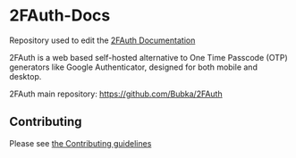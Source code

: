 # 2FAuth-Docs

Repository used to edit the [2FAuth Documentation](https://docs.2fauth.app)

2FAuth is a web based self-hosted alternative to One Time Passcode (OTP) generators like Google Authenticator, designed for both mobile and desktop.

2FAuth main repository: <https://github.com/Bubka/2FAuth>

## Contributing

Please see [the Contributing guidelines](https://github.com/Bubka/2FAuth-Docs/main/.github/CONTRIBUTING.md)

